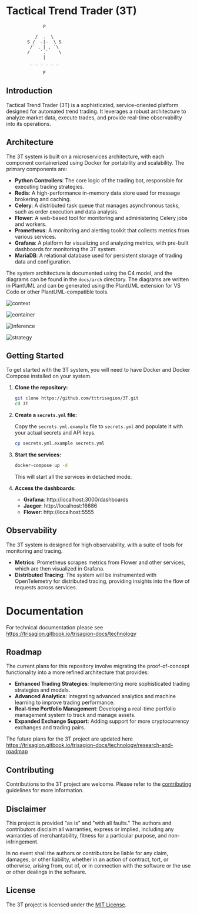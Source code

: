 # Tactical Trend Trader (3T)

```
              P

           /  .  \
        S /  -|-  \ S 
         /` . | . `\
        /    `.`    \
              |   
         _ _ _ _ _ _

              F
```

## Introduction

Tactical Trend Trader (3T) is a sophisticated, service-oriented platform designed for automated trend trading. It leverages a robust architecture to analyze market data, execute trades, and provide real-time observability into its operations.

## Architecture

The 3T system is built on a microservices architecture, with each component containerized using Docker for portability and scalability. The primary components are:

- **Python Controllers**: The core logic of the trading bot, responsible for executing trading strategies.
- **Redis**: A high-performance in-memory data store used for message brokering and caching.
- **Celery**: A distributed task queue that manages asynchronous tasks, such as order execution and data analysis.
- **Flower**: A web-based tool for monitoring and administering Celery jobs and workers.
- **Prometheus**: A monitoring and alerting toolkit that collects metrics from various services.
- **Grafana**: A platform for visualizing and analyzing metrics, with pre-built dashboards for monitoring the 3T system.
- **MariaDB**: A relational database used for persistent storage of trading data and configuration.

The system architecture is documented using the C4 model, and the diagrams can be found in the `docs/arch` directory. The diagrams are written in PlantUML and can be generated using the PlantUML extension for VS Code or other PlantUML-compatible tools.


![context](docs/arch/level-1-context.png)

![container](docs/arch/level-2-container.png)

![inference](docs/arch/level-3-inference.png)

![strategy](docs/arch/level-3-strategy-runner.png)

## Getting Started

To get started with the 3T system, you will need to have Docker and Docker Compose installed on your system.

1. **Clone the repository:**

   ```bash
   git clone https://github.com/tttrisagion/3T.git
   cd 3T
   ```

2. **Create a `secrets.yml` file:**

   Copy the `secrets.yml.example` file to `secrets.yml` and populate it with your actual secrets and API keys.

   ```bash
   cp secrets.yml.example secrets.yml
   ```

3. **Start the services:**

   ```bash
   docker-compose up -d
   ```

   This will start all the services in detached mode.

4. **Access the dashboards:**

   - **Grafana**: http://localhost:3000/dashboards
   - **Jaeger**: http://localhost:16686
   - **Flower**: http://localhost:5555

## Observability

The 3T system is designed for high observability, with a suite of tools for monitoring and tracing.

- **Metrics**: Prometheus scrapes metrics from Flower and other services, which are then visualized in Grafana.
- **Distributed Tracing**: The system will be instrumented with OpenTelemetry for distributed tracing, providing insights into the flow of requests across services.

# Documentation

For technical documentation please see https://trisagion.gitbook.io/trisagion-docs/technology

## Roadmap

The current plans for this repository involve migrating the proof-of-concept functionality into a more refined architecture that provides:

- **Enhanced Trading Strategies**: Implementing more sophisticated trading strategies and models.
- **Advanced Analytics**: Integrating advanced analytics and machine learning to improve trading performance.
- **Real-time Portfolio Management**: Developing a real-time portfolio management system to track and manage assets.
- **Expanded Exchange Support**: Adding support for more cryptocurrency exchanges and trading pairs.

The future plans for the 3T project are updated here https://trisagion.gitbook.io/trisagion-docs/technology/research-and-roadmap

## Contributing

Contributions to the 3T project are welcome. Please refer to the [contributing](https://github.com/tttrisagion/3T/blob/main/CONTRIBUTING.md) guidelines for more information.

## Disclaimer

This project is provided "as is" and "with all faults." The authors and contributors disclaim all warranties, express or implied, including any warranties of merchantability, fitness for a particular purpose, and non-infringement.

In no event shall the authors or contributors be liable for any claim, damages, or other liability, whether in an action of contract, tort, or otherwise, arising from, out of, or in connection with the software or the use or other dealings in the software.

## License

The 3T project is licensed under the [MIT License](https://github.com/tttrisagion/3T/blob/main/LICENSE).
